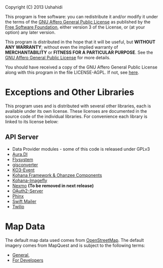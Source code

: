 Copyright (C) 2013 Ushahidi

This program is free software: you can redistribute it and/or modify
it under the terms of the [GNU Affero General Public License](https://www.gnu.org/licenses/agpl-3.0.en.html) as published by
the [Free Software Foundation](http://www.fsf.org/), either version 3 of the License, or
(at your option) any later version.

This program is distributed in the hope that it will be useful,
but **WITHOUT ANY WARRANTY**; without even the implied warranty of
**MERCHANTABILITY** or **FITNESS FOR A PARTICULAR PURPOSE**.  See the
[GNU Affero General Public License](https://www.gnu.org/licenses/agpl-3.0.en.html) for more details.

You should have received a copy of the GNU Affero General Public
License along with this program in the file LICENSE-AGPL.  If not,
see [here](https://www.gnu.org/licenses/agpl-3.0.html).

# Exceptions and Other Libraries

This program uses and is distributed with several other libraries,
each is available under its own license. These licenses are documented
in the source code of the individual libraries. For convenience each
library is linked to its license below:

## API Server
* Data Provider modules - some of this code is released under GPLv3
* [Aura.DI](https://github.com/auraphp/Aura.Di/blob/4.x/LICENSE)
* [Flysystem](https://github.com/thephpleague/flysystem/blob/master/LICENSE)
* [gisconverter](https://github.com/symm/gisconverter/blob/master/LICENSE.txt)
* [KO3-Event](https://github.com/dkobia/KO3-Event/blob/master/README.md)
* [Kohana Framework & Ohanzee Components](https://github.com/koseven/koseven/blob/master/LICENSE.md)
* [Kohana-Imagefly](https://github.com/Bodom78/kohana-imagefly/blob/master/LICENSE)
* [Nexmo](https://github.com/prawnsalad/Nexmo-PHP-lib/blob/master/LICENSE) **(To be removed in next release)**
* [OAuth2-Server](https://github.com/thephpleague/oauth2-server/blob/master/LICENSE)
* [Phinx](https://github.com/robmorgan/phinx/blob/master/LICENSE)
* [Swift Mailer](https://github.com/swiftmailer/swiftmailer/blob/master/LICENSE)
* [Twilio](https://github.com/twilio/twilio-php/blob/master/LICENSE)

# Map Data

The default map data used comes from [OpenStreetMap](http://osm.org/copyright).
The default imagery comes from MapQuest and is subject to the following terms: 
- [General](https://hello.mapquest.com/terms-of-use),
- [For Developers](https://developer.mapquest.com/legal)
 
